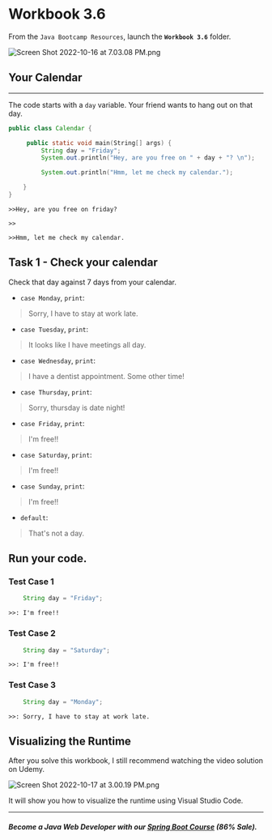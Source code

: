 # Workbook 3.6

From the `Java Bootcamp Resources`, launch the **`Workbook 3.6`** folder.

![Screen Shot 2022-10-16 at 7.03.08 PM.png](https://firebasestorage.googleapis.com/v0/b/learnthepart-75aed.appspot.com/o/images%2F223e4f34-b457-4e6e-bdf6-991f9011f07c?alt=media&token=4942530e-5546-41dd-af5a-40915c8a0ece)


## Your Calendar
-------------

The code starts with a `day` variable. Your friend wants to hang out on that day.

```java
public class Calendar {

     public static void main﻿(﻿String[] args﻿) {
         String day = "Friday"﻿;
         System.out.﻿println﻿(﻿"Hey, are you free on " + day + "? \n"﻿)﻿;

         System.out.﻿println﻿(﻿"Hmm, let me check my calendar."﻿)﻿;

    }
}
```

`>>Hey, are you free on friday?`

`>>`

`>>Hmm, let me check my calendar.`

## Task 1 - Check your calendar

Check that day against 7 days from your calendar.


- `case Monday`, `print`:

> Sorry, I have to stay at work late.

- `case Tuesday`, `print`:

> It looks like I have meetings all day.

- `case Wednesday`, `print`:

> I have a dentist appointment. Some other time!

- `case Thursday`, `print`:

> Sorry, thursday is date night!

- `case Friday`, `print`:

> I'm free!!

- `case Saturday`, `print`:

> I'm free!!

- `case Sunday`, `print`:

> I'm free!!

- `default`:

> That's not a day.

## Run your code.
### Test Case 1
```java
    String day = "Friday"﻿;
```
`>>: I'm free!!`

### Test Case 2
```java
    String day = "Saturday"﻿;
```
`>>: I'm free!!`

### Test Case 3

```java
    String day = "Monday"﻿;
```
`>>: Sorry, I have to stay at work late.`

## Visualizing the Runtime

After you solve this workbook, I still recommend watching the video solution on Udemy.

![Screen Shot 2022-10-17 at 3.00.19 PM.png](https://firebasestorage.googleapis.com/v0/b/learnthepart-75aed.appspot.com/o/images%2F78d40d49-98db-4083-ace2-5172702df391?alt=media&token=1a167fc9-51ee-4441-909a-14e060648727)

It will show you how to visualize the runtime using Visual Studio Code.

----------
##### Become a Java Web Developer with our [Spring Boot Course](https://udemy-redirect-app.herokuapp.com/spring) (86% Sale).